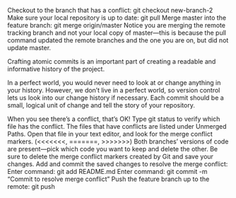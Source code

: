Checkout to the branch that has a conflict: git checkout new-branch-2
Make sure your local repository is up to date: git pull
Merge master into the feature branch: git merge origin/master Notice you are merging the remote tracking branch and not your local copy of master—this is because the pull command updated the remote branches and the one you are on, but did not update master.

Crafting atomic commits is an important part of creating a readable and informative history of the project.

In a perfect world, you would never need to look at or change anything in your history. However, we don’t live in a perfect world, so version control lets us look into our change history if necessary. Each commit should be a small, logical unit of change and tell the story of your repository.

When you see there’s a conflict, that’s OK! Type git status to verify which file has the conflict. The files that have conflicts are listed under Unmerged Paths.
Open that file in your text editor, and look for the merge conflict markers. (<<<<<<<, =======, >>>>>>>)
Both branches’ versions of code are present—pick which code you want to keep and delete the other. Be sure to delete the merge conflict markers created by Git and save your changes.
Add and commit the saved changes to resolve the merge conflict:
Enter command: git add README.md
Enter command: git commit -m “Commit to resolve merge conflict”
Push the feature branch up to the remote: git push
